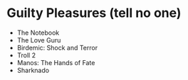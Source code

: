 # Guilty Pleasures (tell no one)

- The Notebook
- The Love Guru
- Birdemic: Shock and Terror
- Troll 2
- Manos: The Hands of Fate
- Sharknado